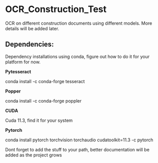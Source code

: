 # OCR_Construction_Test
OCR on different construction documents using different models. 
More details will be added later.
## Dependencies:
Dependency installations using conda, figure out how to do it for your platform for now.

**Pytesseract**

conda install -c conda-forge tesseract

**Popper**

conda install -c conda-forge poppler

**CUDA**

Cuda 11.3, find it for your system 

**Pytorch**

conda install pytorch torchvision torchaudio cudatoolkit=11.3 -c pytorch

Dont forget to add the stuff to your path, better documentation will be added as the project grows
